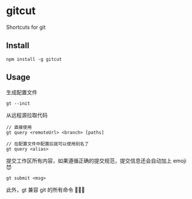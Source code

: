 # gitcut

Shortcuts for git

## Install
```
npm install -g gitcut
```

## Usage
生成配置文件
```
gt --init
```
从远程源拉取代码
```
// 直接使用
gt query <remoteUrl> <branch> [paths]

// 在配置文件中配置后就可以使用别名了
gt query <alias>
```

提交工作区所有内容，如果遵循正确的提交规范，提交信息还会自动加上 emoji 😈
```
gt submit <msg>
```
此外，gt 兼容 git 的所有命令 🎉🎉🎉